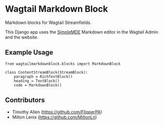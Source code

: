 # Wagtail Markdown Block

Markdown blocks for Wagtail Streamfields.

This Django app uses the [SimpleMDE](https://simplemde.com/) Markdown editor in the Wagtail Admin and the website.

## Example Usage

    from wagtailmarkdownblock.blocks import MarkdownBlock

    class ContentStreamBlock(StreamBlock):
        paragraph = RichTextBlock()
        heading = TextBlock()
        code = MarkdownBlock()

## Contributors

* Timothy Allen (https://github.com/FlipperPA)
* Milton Lenis (https://github.com/MiltonLn)
